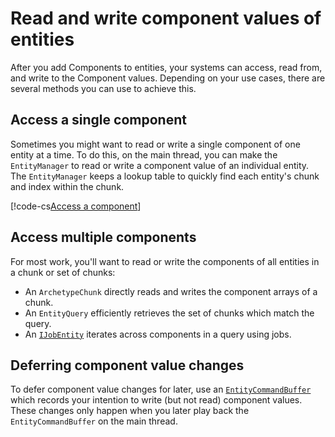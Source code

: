 # Read and write component values of entities

After you add Components to entities, your systems can access, read from, and write to the Component values. Depending on your use cases, there are several methods you can use to achieve this.

## Access a single component

Sometimes you might want to read or write a single component of one entity at a time. To do this, on the main thread, you can make the `EntityManager` to read or write a component value of an individual entity. The `EntityManager` keeps a lookup table to quickly find each entity's chunk and index within the chunk.

[!code-cs[Access a component](../DocCodeSamples.Tests/GeneralComponentExamples.cs#get-component-single-entity)]
## Access multiple components

For most work, you'll want to read or write the components of all entities in a chunk or set of chunks:

* An `ArchetypeChunk` directly reads and writes the component arrays of a chunk.
* An `EntityQuery` efficiently retrieves the set of chunks which match the query.
* An [`IJobEntity`](xref:Unity.Entities.IJobEntity) iterates across components in a query using jobs.

## Deferring component value changes

To defer component value changes for later, use an [`EntityCommandBuffer`](xref:Unity.Entities.EntityCommandBuffer) which records your intention to write (but not read) component values. These changes only happen when you later play back the `EntityCommandBuffer` on the main thread.
